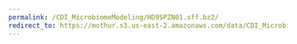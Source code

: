 ```yaml
---
permalink: /CDI_MicrobiomeModeling/HD9SPZN01.sff.bz2/
redirect_to: https://mothur.s3.us-east-2.amazonaws.com/data/CDI_MicrobiomeModeling/HD9SPZN01.sff.bz2
---
```


